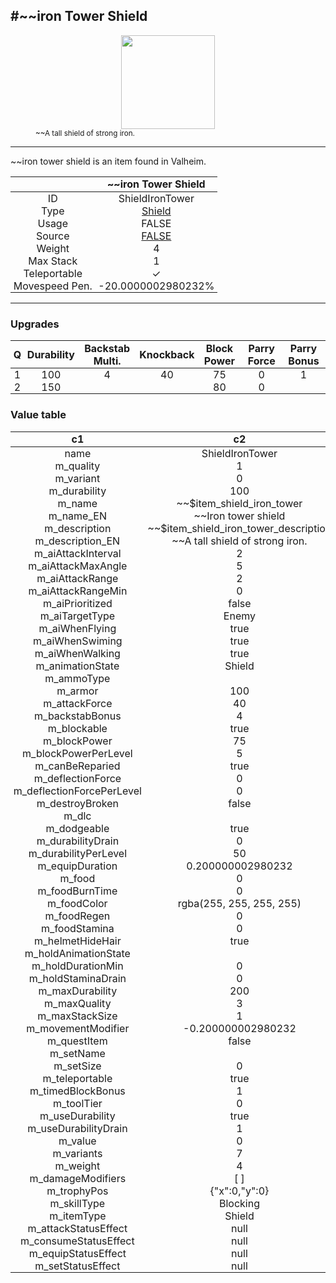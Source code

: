 <meta property="og:title" content="~~iron Tower Shield - MoreValheim" /><meta property="og:type" content="website" /><meta property="og:image" content="/assets/~~iron_tower_shield.png" /><meta property="og:description" content="~~iron Tower Shield is an item found in Valheim." /><meta name="theme-color" content="#546D78"><meta name="twitter:card" content="summary_large_image">
#~~iron Tower Shield
-------------
<style>img {width:20px;}.tb {width:150px;display: block;margin-left: auto;margin-right: auto;}</style>

<style>.md-typeset table:not([class]) th:not([align]) {min-width:unset!important;}</style>
<style>td{padding:0em 0.3em!important;text-align:center!important;border-left:.05rem solid var(--md-default-fg-color--lightest)}</style>

<style>th{padding:0.1em 0.3em!important;text-align:center!important;font-weight:bold}</style>

<style>pre{text-align:right!important}</style>
<style>table tr td:first-child {border-left: 0;};</style>

<figure><img src="/assets/~~iron_tower_shield.png" class="tb" /><figcaption><small>~~A tall shield of strong iron.</small></figcaption></figure>

-------------

~~iron tower shield is an item found in Valheim.

|        | ~~iron Tower Shield              |
| ----------- | ------------------------------------ |
| ID |ShieldIronTower
| Type | [Shield](../../types/shield)
| Usage | FALSE<br>
| Source | [FALSE](../../item/false)
| Weight | 4 |
| Max Stack | 1 |
| Teleportable | ✓
| Movespeed Pen. | -20.0000002980232%


-------------

### Upgrades
| Q | Durability | Backstab Multi. | Knockback | Block Power | Parry Force | Parry Bonus
| - | - | - | - | - | - | - 
1 | 100 | 4 | 40 | 75 | 0 | 1 | 
 | 2 | 150 |  |  | 80 | 0 |  | 


### Value table
|c1|c2|
|----|----|
|name|ShieldIronTower|
|m_quality|1|
|m_variant|0|
|m_durability|100|
|m_name|~~$item_shield_iron_tower|
|m_name_EN|~~Iron tower shield|
|m_description|~~$item_shield_iron_tower_description|
|m_description_EN|~~A tall shield of strong iron.|
|m_aiAttackInterval|2|
|m_aiAttackMaxAngle|5|
|m_aiAttackRange|2|
|m_aiAttackRangeMin|0|
|m_aiPrioritized|false|
|m_aiTargetType|Enemy|
|m_aiWhenFlying|true|
|m_aiWhenSwiming|true|
|m_aiWhenWalking|true|
|m_animationState|Shield|
|m_ammoType||
|m_armor|100|
|m_attackForce|40|
|m_backstabBonus|4|
|m_blockable|true|
|m_blockPower|75|
|m_blockPowerPerLevel|5|
|m_canBeReparied|true|
|m_deflectionForce|0|
|m_deflectionForcePerLevel|0|
|m_destroyBroken|false|
|m_dlc||
|m_dodgeable|true|
|m_durabilityDrain|0|
|m_durabilityPerLevel|50|
|m_equipDuration|0.200000002980232|
|m_food|0|
|m_foodBurnTime|0|
|m_foodColor|rgba(255, 255, 255, 255)|
|m_foodRegen|0|
|m_foodStamina|0|
|m_helmetHideHair|true|
|m_holdAnimationState||
|m_holdDurationMin|0|
|m_holdStaminaDrain|0|
|m_maxDurability|200|
|m_maxQuality|3|
|m_maxStackSize|1|
|m_movementModifier|-0.200000002980232|
|m_questItem|false|
|m_setName||
|m_setSize|0|
|m_teleportable|true|
|m_timedBlockBonus|1|
|m_toolTier|0|
|m_useDurability|true|
|m_useDurabilityDrain|1|
|m_value|0|
|m_variants|7|
|m_weight|4|
|m_damageModifiers|[  ]|
|m_trophyPos|{"x":0,"y":0}|
|m_skillType|Blocking|
|m_itemType|Shield|
|m_attackStatusEffect|null|
|m_consumeStatusEffect|null|
|m_equipStatusEffect|null|
|m_setStatusEffect|null|
